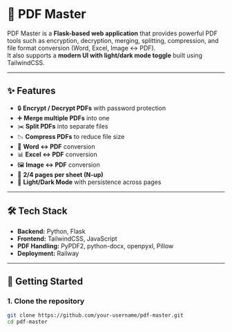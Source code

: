# 📑 PDF Master

PDF Master is a **Flask-based web application** that provides powerful PDF tools such as encryption, decryption, merging, splitting, compression, and file format conversion (Word, Excel, Image ↔ PDF).  
It also supports a **modern UI with light/dark mode toggle** built using TailwindCSS.

---

## ✨ Features

- 🔒 **Encrypt / Decrypt PDFs** with password protection  
- ➕ **Merge multiple PDFs** into one  
- ✂️ **Split PDFs** into separate files  
- 📉 **Compress PDFs** to reduce file size  
- 📝 **Word ↔ PDF** conversion  
- 📊 **Excel ↔ PDF** conversion  
- 🖼️ **Image ↔ PDF** conversion  
- 📄 **2/4 pages per sheet (N-up)**  
- 🌙 **Light/Dark Mode** with persistence across pages  

---

## 🛠️ Tech Stack

- **Backend:** Python, Flask  
- **Frontend:** TailwindCSS, JavaScript  
- **PDF Handling:** PyPDF2, python-docx, openpyxl, Pillow  
- **Deployment:** Railway

---

## 🚀 Getting Started

### 1. Clone the repository
```bash
git clone https://github.com/your-username/pdf-master.git
cd pdf-master
